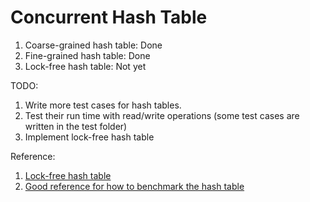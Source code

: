 # Concurrent Hash Table

1. Coarse-grained hash table: Done
2. Fine-grained hash table: Done
3. Lock-free hash table: Not yet

TODO:
1. Write more test cases for hash tables.
2. Test their run time with read/write operations (some test cases are written in the test folder)
3. Implement lock-free hash table 

Reference:
1. [Lock-free hash table](https://docs.rs/crate/crossbeam/0.2.4/source/hash-and-skip.pdf)
2. [Good reference for how to benchmark the hash table](https://github.com/xinzhu-cai/418project.github.io)